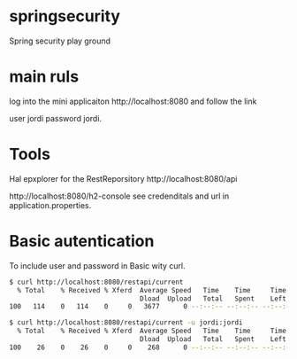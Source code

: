 # springsecurity

Spring security play ground

# main ruls

log into the mini applicaiton http://localhost:8080 and follow the link

user jordi password jordi.

# Tools
Hal epxplorer for the RestReporsitory  http://localhost:8080/api

http://localhost:8080/h2-console see credenditals and url in application.properties.

# Basic autentication

To include user and password in Basic wity curl.

```bash
$ curl http://localhost:8080/restapi/current
  % Total    % Received % Xferd  Average Speed   Time    Time     Time  Current
                                 Dload  Upload   Total   Spent    Left  Speed
100   114    0   114    0     0   3677      0 --:--:-- --:--:-- --:--:--  3800{"timestamp":1586800270464,"status":401,"error":"Unauthorized","message":"Unauthorized","path":"/restapi/current"}

$ curl http://localhost:8080/restapi/current -u jordi:jordi
  % Total    % Received % Xferd  Average Speed   Time    Time     Time  Current
                                 Dload  Upload   Total   Spent    Left  Speed
100    26    0    26    0     0    268      0 --:--:-- --:--:-- --:--:--   270{"id":null,"name":"jordi"}

```
